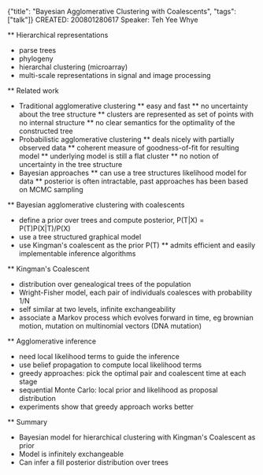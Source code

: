 {"title": "Bayesian Agglomerative Clustering with Coalescents", "tags": ["talk"]}
CREATED: 200801280617
Speaker: Teh Yee Whye

** Hierarchical representations
 * parse trees
 * phylogeny
 * hierarchal clustering (microarray)
 * multi-scale representations in signal and image processing

** Related work
 * Traditional agglomerative clustering
 ** easy and fast
 ** no uncertainty about the tree structure
 ** clusters are represented as set of points with no internal structure
 ** no clear semantics for the optimality of the constructed tree
 * Probabilistic agglomerative clustering
 ** deals nicely with partially observed data
 ** coherent measure of goodness-of-fit for resulting model
 ** underlying model is still a flat cluster
 ** no notion of uncertainty in the tree structure
 * Bayesian approaches
 ** can use a tree structures likelihood model for data
 ** posterior is often intractable, past approaches has been based on MCMC sampling

** Bayesian agglomerative clustering with coalescents
 * define a prior over trees and compute posterior, P(T|X) = P(T)P(X|T)/P(X)
 * use a tree structured graphical model
 * use Kingman's coalescent as the prior P(T)
 ** admits efficient and easily implementable inference algorithms

** Kingman's Coalescent
 * distribution over genealogical trees of the population
 * Wright-Fisher model, each pair of individuals coalesces with probability 1/N
 * self similar at two levels, infinite exchangeability
 * associate a Markov process which evolves forward in time, eg brownian motion, mutation on multinomial vectors (DNA mutation)

** Agglomerative inference
 * need local likelihood terms to guide the inference
 * use belief propagation to compute local likelihood terms
 * greedy approaches: pick the optimal pair and coalescent time at each stage
 * sequential Monte Carlo: local prior and likelihood as proposal distribution
 * experiments show that greedy approach works better

** Summary
 * Bayesian model for hierarchical clustering with Kingman's Coalescent as prior
 * Model is infinitely exchangeable
 * Can infer a fill posterior distribution over trees
